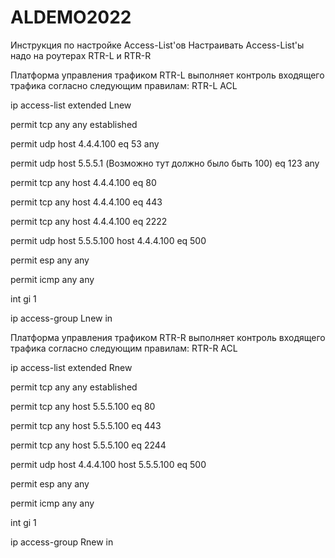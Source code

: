# ALDEMO2022
Инструкция по настройке Access-List'ов
Настраивать Access-List'ы надо на роутерах RTR-L и RTR-R

Платформа управления трафиком RTR-L выполняет контроль входящего трафика согласно следующим правилам:
RTR-L ACL

ip access-list extended Lnew

permit tcp any any established

permit udp host 4.4.4.100 eq 53 any

permit udp host 5.5.5.1 (Возможно тут должно было быть 100) eq 123 any

permit tcp any host 4.4.4.100 eq 80

permit tcp any host 4.4.4.100 eq 443

permit tcp any host 4.4.4.100 eq 2222

permit udp host 5.5.5.100 host 4.4.4.100 eq 500

permit esp any any

permit icmp any any

int gi 1

ip access-group Lnew in

Платформа управления трафиком RTR-R выполняет контроль входящего трафика согласно следующим правилам:
RTR-R ACL

ip access-list extended Rnew

permit tcp any any established

permit tcp any host 5.5.5.100 eq 80

permit tcp any host 5.5.5.100 eq 443

permit tcp any host 5.5.5.100 eq 2244

permit udp host 4.4.4.100 host 5.5.5.100 eq 500

permit esp any any

permit icmp any any

int gi 1

ip access-group Rnew in
